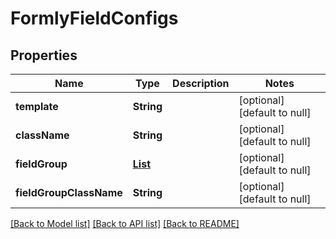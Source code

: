 # FormlyFieldConfigs
## Properties

| Name | Type | Description | Notes |
|------------ | ------------- | ------------- | -------------|
| **template** | **String** |  | [optional] [default to null] |
| **className** | **String** |  | [optional] [default to null] |
| **fieldGroup** | [**List**](FieldGroup.md) |  | [optional] [default to null] |
| **fieldGroupClassName** | **String** |  | [optional] [default to null] |

[[Back to Model list]](../README.md#documentation-for-models) [[Back to API list]](../README.md#documentation-for-api-endpoints) [[Back to README]](../README.md)

